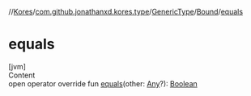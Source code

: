 //[Kores](../../../index.md)/[com.github.jonathanxd.kores.type](../../index.md)/[GenericType](../index.md)/[Bound](index.md)/[equals](equals.md)



# equals  
[jvm]  
Content  
open operator override fun [equals](equals.md)(other: [Any](https://kotlinlang.org/api/latest/jvm/stdlib/kotlin/-any/index.html)?): [Boolean](https://kotlinlang.org/api/latest/jvm/stdlib/kotlin/-boolean/index.html)  



